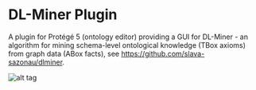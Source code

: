 # DL-Miner Plugin
A plugin for Protégé 5 (ontology editor) providing a GUI for DL-Miner - an algorithm for mining schema-level ontological knowledge (TBox axioms) from graph data (ABox facts), see https://github.com/slava-sazonau/dlminer. 

![alt tag](http://www.cs.man.ac.uk/~sazonauv/dlminer-plugin.png)
